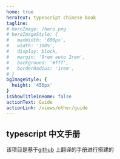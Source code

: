 ```yaml
---
home: true
heroText: typescript chinese book
tagline: 
# heroImage: /hero.png
# heroImageStyle: {
#   maxWidth: '600px',
#   width: '100%',
#   display: block,
#   margin: '9rem auto 2rem',
#   background: '#fff',
#   borderRadius: '1rem',
# }
bgImageStyle: {
  height: '450px'
}
isShowTitleInHome: false
actionText: Guide
actionLink: /views/other/guide
---
```



## typescript 中文手册
该项目是基于[github](https://github.com/zhongsp/TypeScript) 上翻译的手册进行搭建的
